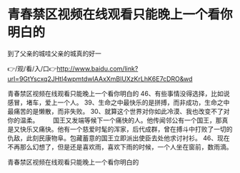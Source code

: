 # 青春禁区视频在线观看只能晚上一个看你明白的
到了父亲的城哇父亲的城真的好一

👉/观/看/入/口👉http://www.baidu.com/link?url=9GtYscxq2JHtl4wpmtdwIAAxXmBlUXzKrLhK6E7cDRO&wd

青春禁区视频在线观看只能晚上一个看你明白的	46、有些事情没得选择，比如说感冒，堵车，爱上一个人。
	39、生命之中最快乐的是拼搏，而非成功，生命之中最痛苦的是懒散，而非失败。
	30、就算这个世界对你如此冷漠、我也改变不了对你的温柔。
　　国王又发端等候下一个痛快的人。他传闻邻公有一个国王，那真是又快乐又痛快。他有一个慈爱时髦的浑家，后代成群，曾在搏斗中打败了一切的仇敌，此刻民康物阜。包藏蓄意的国王立即派出使臣去处他求讨衬衫。
	46、现在不再那么幻想了，但是还是喜欢雨，喜欢下雨的时候，一个人坐在窗前，数雨滴。

青春禁区视频在线观看只能晚上一个看你明白的
